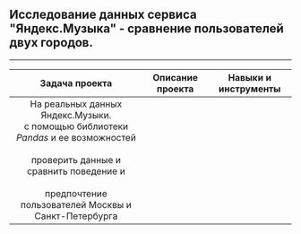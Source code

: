 ## Исследование данных сервиса "Яндекс.Музыка" - сравнение пользователей двух городов.

_________________________________________________________________________________________________________________________________________________


| **Задача проекта** | **Описание проекта** | **Навыки и инструменты** |
|:---:|:---:|:---:|
|На реальных данных Яндекс.Музыки.<br>с помощью библиотеки *Pandas* и ее возможностей<br/><br>проверить данные и сравнить поведение и<br/><br>предпочтение пользователей Москвы и Санкт-Петербурга|